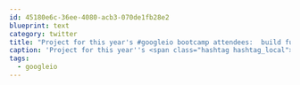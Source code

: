 ```yaml
---
id: 45180e6c-36ee-4080-acb3-070de1fb28e2
blueprint: text
category: twitter
title: "Project for this year's #googleio bootcamp attendees:  build functional registration site for next year."
caption: 'Project for this year''s <span class="hashtag hashtag_local">#<a href="http://tweettemp.darylchymko.ca/?tag=googleio">googleio</a> bootcamp attendees:  build functional registration site for next year.'
tags:
  - googleio
---
```

